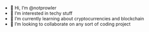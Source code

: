 - 👋 Hi, I’m @notprowler
- 👀 I’m interested in techy stuff
- 🌱 I’m currently learning about cryptocurrencies and blockchain
- 💞️ I’m looking to collaborate on any sort of coding project
<!---
notprowler/notprowler is a ✨ special ✨ repository because its `README.md` (this file) appears on your GitHub profile.
You can click the Preview link to take a look at your changes.
--->
